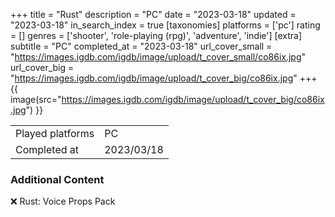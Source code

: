 +++
title = "Rust"
description = "PC"
date = "2023-03-18"
updated = "2023-03-18"
in_search_index = true
[taxonomies]
platforms = ['pc']
rating = []
genres = ['shooter', 'role-playing (rpg)', 'adventure', 'indie']
[extra]
subtitle = "PC"
completed_at = "2023-03-18"
url_cover_small = "https://images.igdb.com/igdb/image/upload/t_cover_small/co86ix.jpg"
url_cover_big = "https://images.igdb.com/igdb/image/upload/t_cover_big/co86ix.jpg"
+++
{{ image(src="https://images.igdb.com/igdb/image/upload/t_cover_big/co86ix.jpg") }}

|              |            |
| ------------ | ---------- |
| Played platforms    | PC |
| Completed at | 2023/03/18 |



### Additional Content


❌ Rust: Voice Props Pack